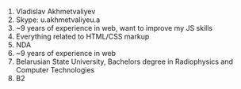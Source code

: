 1) Vladislav Akhmetvaliyev
2) Skype: u.akhmetvaliyeu.a
3) ~9 years of experience in web, want to improve my JS skills
4) Everything related to HTML/CSS markup
5) NDA
6) ~9 years of experience in web
7) Belarusian State University, Bachelors degree in Radiophysics and Computer Technologies
8) B2
